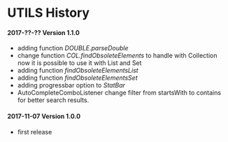 # UTILS History

#### 2017-??-?? Version 1.1.0
* adding function *DOUBLE.parseDouble*
* change function *COL.findObsoleteElements* to handle with Collection now it is possible to use it with List and Set
* adding function *findObsoleteElementsList*   
* adding function *findObsoleteElementsSet*
* adding progressbar option to *StatBar*
* AutoCompleteComboListener change filter from startsWith to contains for better search results.

#### 2017-11-07 Version 1.0.0
* first release

